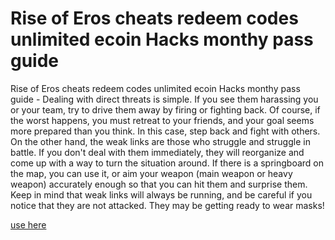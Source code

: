 <h1>Rise of Eros cheats redeem codes unlimited ecoin Hacks monthy pass guide</h1>

Rise of Eros cheats redeem codes unlimited ecoin Hacks monthy pass guide - Dealing with direct threats is simple. If you see them harassing you or your team, try to drive them away by firing or fighting back. Of course, if the worst happens, you must retreat to your friends, and your goal seems more prepared than you think. In this case, step back and fight with others. On the other hand, the weak links are those who struggle and struggle in battle. If you don't deal with them immediately, they will reorganize and come up with a way to turn the situation around. If there is a springboard on the map, you can use it, or aim your weapon (main weapon or heavy weapon) accurately enough so that you can hit them and surprise them. Keep in mind that weak links will always be running, and be careful if you notice that they are not attacked. They may be getting ready to wear masks!

[use here](https://dlscheat.top/rise-of-eros/)
